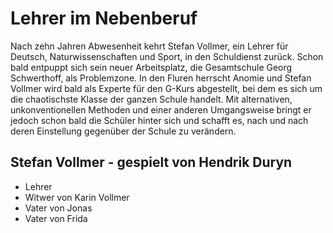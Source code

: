 # Lehrer im Nebenberuf

Nach zehn Jahren Abwesenheit kehrt Stefan Vollmer, ein Lehrer für Deutsch, Naturwissenschaften und Sport, in den Schuldienst zurück. Schon bald entpuppt sich sein neuer Arbeitsplatz, die Gesamtschule Georg Schwerthoff, als Problemzone. In den Fluren herrscht Anomie und Stefan Vollmer wird bald als Experte für den G-Kurs abgestellt, bei dem es sich um die chaotischste Klasse der ganzen Schule handelt. Mit alternativen, unkonventionellen Methoden und einer anderen Umgangsweise bringt er jedoch schon bald die Schüler hinter sich und schafft es, nach und nach deren Einstellung gegenüber der Schule zu verändern.

## Stefan Vollmer - gespielt von Hendrik Duryn
* Lehrer
* Witwer von Karin Vollmer
* Vater von Jonas
* Vater von Frida

